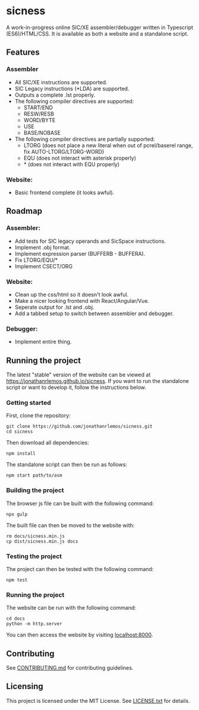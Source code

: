 # sicness
A work-in-progress online SIC/XE assembler/debugger written in Typescript (ES6)/HTML/CSS. It is available as both a website and a standalone script.

## Features
### Assembler
* All SIC/XE instructions are supported.
* SIC Legacy instructions (*LDA) are supported.
* Outputs a complete .lst properly.
* The following compiler directives are supported:
    * START/END
    * RESW/RESB
	* WORD/BYTE
	* USE
	* BASE/NOBASE
* The following compiler directives are partially supported:
    * LTORG (does not place a new literal when out of pcrel/baserel range, fix AUTO-LTORG/LTORG-WORD)
	* EQU (does not interact with asterisk properly)
	* \* (does not interact with EQU properly)

### Website:
* Basic frontend complete (it looks awful).

## Roadmap
### Assembler:
* Add tests for SIC legacy operands and SicSpace instructions.
* Implement .obj format.
* Implement expression parser (BUFFERB - BUFFERA).
* Fix LTORG/EQU/\*
* Implement CSECT/ORG

### Website:
* Clean up the css/html so it doesn't look awful.
* Make a nicer looking frontend with React/Angular/Vue.
* Seperate output for .lst and .obj.
* Add a tabbed setup to switch between assembler and debugger.

### Debugger:
* Implement entire thing.

## Running the project
The latest "stable" version of the website can be viewed at <https://jonathanrlemos.github.io/sicness>.
If you want to run the standalone script or want to develop it, follow the instructions below.

### Getting started
First, clone the repository:
```shell
git clone https://github.com/jonathanrlemos/sicness.git
cd sicness
```

Then download all dependencies:
```shell
npm install
```

The standalone script can then be run as follows:
```shell
npm start path/to/asm
```

### Building the project
The browser js file can be built with the following command:
```shell
npx gulp
```

The built file can then be moved to the website with:
```shell
rm docs/sicness.min.js
cp dist/sicness.min.js docs
```

### Testing the project
The project can then be tested with the following command:
```shell
npm test
```

### Running the project
The website can be run with the following command:
```shell
cd docs
python -m http.server
```

You can then access the website by visiting <localhost:8000>.

## Contributing
See [CONTRIBUTING.md](CONTRIBUTING.md) for contributing guidelines.

## Licensing
This project is licensed under the MIT License. See [LICENSE.txt](LICENSE.txt) for details.
